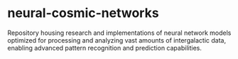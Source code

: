 # neural-cosmic-networks
Repository housing research and implementations of neural network models optimized for processing and analyzing vast amounts of intergalactic data, enabling advanced pattern recognition and prediction capabilities.
